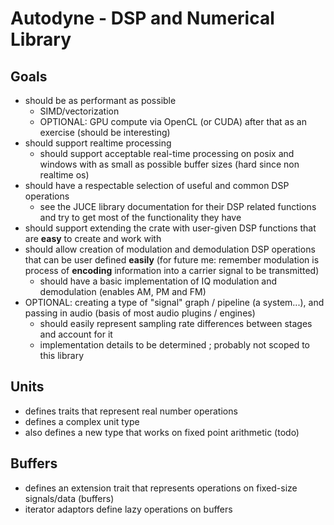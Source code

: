 ﻿# Autodyne - DSP and Numerical Library

## Goals
- should be as performant as possible
  - SIMD/vectorization
  - OPTIONAL: GPU compute via OpenCL (or CUDA) after that as an exercise (should be interesting)
- should support realtime processing
    - should support acceptable real-time processing on posix and windows with as small as possible buffer sizes (hard since non realtime os)
- should have a respectable selection of useful and common DSP operations
  - see the JUCE library documentation for their DSP related functions and try to get most of the functionality they have
- should support extending the crate with user-given DSP functions that are **easy** to create and work with
- should allow creation of modulation and demodulation DSP operations that can be user defined **easily** (for future me: remember modulation is process of **encoding** information into a carrier signal to be transmitted)
  - should have a basic implementation of IQ modulation and demodulation (enables AM, PM and FM)
- OPTIONAL: creating a type of "signal" graph / pipeline (a system...), and passing in audio (basis of most audio plugins / engines)
  - should easily represent sampling rate differences between stages and account for it
  - implementation details to be determined ; probably not scoped to this library

## Units
- defines traits that represent real number operations
- defines a complex unit type
- also defines a new type that works on fixed point arithmetic (todo)

## Buffers
- defines an extension trait that represents operations on fixed-size signals/data (buffers)
- iterator adaptors define lazy operations on buffers